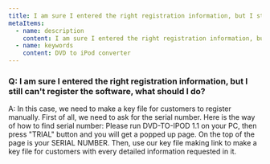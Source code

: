 ```yaml
---
title: I am sure I entered the right registration information, but I still can't register the software, what should I do?
metaItems:
  - name: description
    content: I am sure I entered the right registration information, but I still can't register the software, what should I do?
  - name: keywords
    content: DVD to iPod converter
---
```


### Q: I am sure I entered the right registration information, but I still can't register the software, what should I do?

A: In this case, we need to make a key file for customers to register manually. First of all, we need to ask for the serial number. Here is the way of how to find serial number: Please run DVD-TO-IPOD 1.1 on your PC, then press "TRIAL" button and you will get a popped up page. On the top of the page is your SERIAL NUMBER. Then, use our key file making link to make a key file for customers with every detailed information requested in it.
